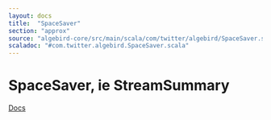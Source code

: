 ```yaml
---
layout: docs
title:  "SpaceSaver"
section: "approx"
source: "algebird-core/src/main/scala/com/twitter/algebird/SpaceSaver.scala"
scaladoc: "#com.twitter.algebird.SpaceSaver.scala"
---
```


# SpaceSaver, ie StreamSummary

[Docs](https://github.com/twitter/algebird/blob/develop/algebird-core/src/main/scala/com/twitter/algebird/SpaceSaver.scala)
